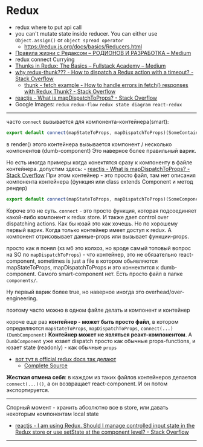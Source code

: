 # Redux
- redux where to put api call
- you can't mutate state inside reducer. You can either use `Object.assign()` or `object spread operator`
    - https://redux.js.org/docs/basics/Reducers.html
- [Правила жизни с Редаксом – РОДИОНОВ И РАЗРАБОТКА – Medium](https://medium.com/родионов-и-разработка/правила-жизни-с-редаксом-6a95feefcf29)
- redux connect Currying
- [Thunks in Redux: The Basics – Fullstack Academy – Medium](https://medium.com/fullstack-academy/thunks-in-redux-the-basics-85e538a3fe60)
- [why redux-thunk??? - How to dispatch a Redux action with a timeout? - Stack Overflow](https://stackoverflow.com/questions/35411423/how-to-dispatch-a-redux-action-with-a-timeout/35415559#35415559)
    - [thunk - fetch example - How to handle errors in fetch() responses with Redux Thunk? - Stack Overflow](https://stackoverflow.com/questions/37078215/how-to-handle-errors-in-fetch-responses-with-redux-thunk#37099629)
- [reactjs - What is mapDispatchToProps? - Stack Overflow](https://stackoverflow.com/questions/39419237/what-is-mapdispatchtoprops#40068198)
- Google Images: `redux` `redux-flow` `redux state diagram` `react-redux` 

---

часто `connect` вызывается для компонента-контейнера(smart): 

```js
export default connect(mapStateToProps, mapDispatchToProps)(SomeContainer)
```
в render() этого контейнера вызывается компонент / несколько компонентов (dumb-component)
Это наверное более правильный варик.

Но есть иногда примеры когда конектятся сразу к компоненту в файле контейнера. 
допустим здесь: - [reactjs - What is mapDispatchToProps? - Stack Overflow](https://stackoverflow.com/questions/39419237/what-is-mapdispatchtoprops#40068198)
При этом контейнер - это просто файл, там нет описания компонента контейнера (функция или class extends Component и метод рендер)
```js
export default connect(mapStateToProps, mapDispatchToProps)(SomeComponent)
```

Короче это не суть. `connect` - это просто функция, которая подсоединяет какой-либо компонент к redux store. И также дает control over dispatching actions. Как бы юзай это как хочешь. Но по хорошему первый варик. Когда только контейнер имеет доступ к redux. А компонент отрисовывает данные-props или вызывает функции-props.

просто как я понял (хз мб это колхоз, но вроде самый топовый вопрос на SO по `mapDispatchToProps`) - что контейнер, это не обязательно react-component, sometimes is just a file в котором обьявляются mapStateToProps, mapDispatchToProps и это коннектится к dumb-component. Самого smart-component нет. Есть просто файл в папке `components/`. 

Ну первый варик более true, но наверное иногда это overhead/over-engineering.

поэтому часто можно в одном файле делать и компонент и контейнер

короче еще раз **контейнер - может быть просто файл**, в котором определяются `mapStateToProps`, `mapDispatchToProps`, `connect(...)(DumbComponent)` **Контейнер может не являться реакт-компонентом**. А `DumbComponent` уже юзает dispatch просто как обычные props-functions,  и юзает state (readonly) - как обычные `props`
- [вот тут в official redux docs так делают](https://redux.js.org/docs/basics/UsageWithReact.html)
    - [Complete Source](https://redux.js.org/docs/basics/ExampleTodoList.html)

**Жесткая отмена себя**: в каждом из таких файлов контейнеров делается `connect(...)()`, а он возвращает react-component. И он потом экспортируется.

---

Спорный момент - хранить абсолютно все в store, или давать некоторым компонентам local state

- [reactjs - I am using Redux. Should I manage controlled input state in the Redux store or use setState at the component level? - Stack Overflow](https://stackoverflow.com/questions/34952530/i-am-using-redux-should-i-manage-controlled-input-state-in-the-redux-store-or-u)

---
